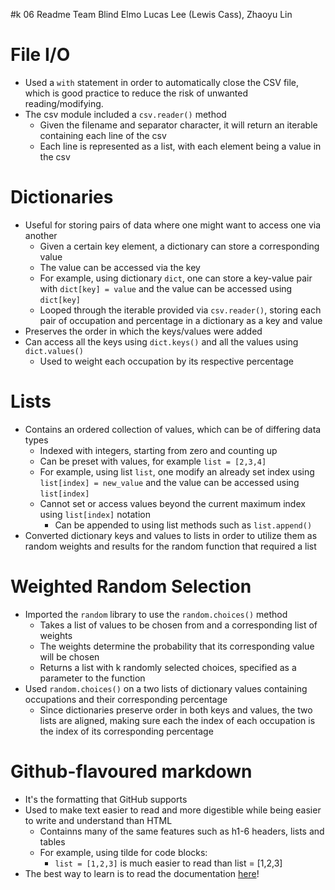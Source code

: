 #k 06 Readme
Team Blind Elmo
Lucas Lee (Lewis Cass), Zhaoyu Lin

# File I/O
- Used a `with` statement in order to automatically close the CSV file, which is good practice to reduce the risk of unwanted reading/modifying.
- The csv module included a `csv.reader()` method
    - Given the filename and separator character, it will return an iterable containing each line of the csv
    - Each line is represented as a list, with each element being a value in the csv

# Dictionaries
- Useful for storing pairs of data where one might want to access one via another
    - Given a certain key element, a dictionary can store a corresponding value
    - The value can be accessed via the key
    - For example, using dictionary `dict`, one can store a key-value pair with `dict[key] = value` and the value can be accessed using `dict[key]`
    - Looped through the iterable provided via `csv.reader()`, storing each pair of occupation and percentage in a dictionary as a key and value
- Preserves the order in which the keys/values were added
- Can access all the keys using `dict.keys()` and all the values using `dict.values()`
    - Used to weight each occupation by its respective percentage

# Lists
- Contains an ordered collection of values, which can be of differing data types
    - Indexed with integers, starting from zero and counting up
    - Can be preset with values, for example `list = [2,3,4]`
    - For example, using list `list`, one modify an already set index using `list[index] = new_value` and the value can be accessed using `list[index]`
    - Cannot set or access values beyond the current maximum index using `list[index]` notation
        - Can be appended to using list methods such as `list.append()`
- Converted dictionary keys and values to lists in order to utilize them as random weights and results for the random function that required a list

# Weighted Random Selection
- Imported the `random` library to use the `random.choices()` method
    - Takes a list of values to be chosen from and a corresponding list of weights
    - The weights determine the probability that its corresponding value will be chosen
    - Returns a list with k randomly selected choices, specified as a parameter to the function
- Used `random.choices()` on a two lists of dictionary values containing occupations and their corresponding percentage
    - Since dictionaries preserve order in both keys and values, the two lists are aligned, making sure each the index of each occupation is the index of its corresponding percentage

# Github-flavoured markdown
  - It's the formatting that GitHub supports
  - Used to make text easier to read and more digestible while being easier to write and understand than HTML
    - Containns many of the same features such as h1-6 headers, lists and tables
    - For example, using tilde for code blocks:
      - `list = [1,2,3]` is much easier to read than list = [1,2,3]
  - The best way to learn is to read the documentation [here](https://github.github.com/gfm/)!
